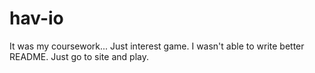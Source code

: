 # hav-io
It was my coursework...
Just interest game. I wasn't able to write better README. Just go to site and play.
